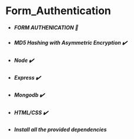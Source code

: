 # Form_Authentication

- ##### FORM AUTHENICATION :memo:
- ##### MD5 Hashing with Asymmetric Encryption ✔️
- ##### Node :heavy_check_mark:
- ##### Express :heavy_check_mark:
- ##### Mongodb :heavy_check_mark:
- ##### HTML/CSS :heavy_check_mark:
- ##### Install all the provided dependencies
